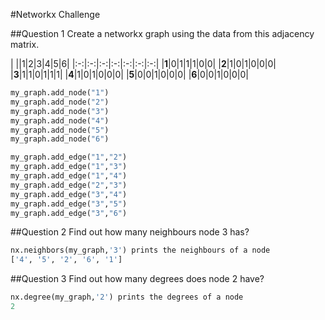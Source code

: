#Networkx Challenge

##Question 1
Create a networkx graph using the data from this adjacency matrix.

| ||1|2|3|4|5|6|
|:-:|:-:|:-:|:-:|:-:|:-:|:-:|
|**1**|0|1|1|1|0|0|
|**2**|1|0|1|0|0|0|
|**3**|1|1|0|1|1|1|
|**4**|1|0|1|0|0|0|
|**5**|0|0|1|0|0|0|
|**6**|0|0|1|0|0|0|

``` python
my_graph.add_node("1")
my_graph.add_node("2")
my_graph.add_node("3")
my_graph.add_node("4")
my_graph.add_node("5")
my_graph.add_node("6")

my_graph.add_edge("1","2")
my_graph.add_edge("1","3")
my_graph.add_edge("1","4")
my_graph.add_edge("2","3")
my_graph.add_edge("3","4")
my_graph.add_edge("3","5")
my_graph.add_edge("3","6")
```


##Question 2
Find out how many neighbours node 3 has?

``` python
nx.neighbors(my_graph,'3') prints the neighbours of a node
['4', '5', '2', '6', '1']
```


##Question 3
Find out how many degrees does node 2 have?

``` python
nx.degree(my_graph,'2') prints the degrees of a node
2
```
